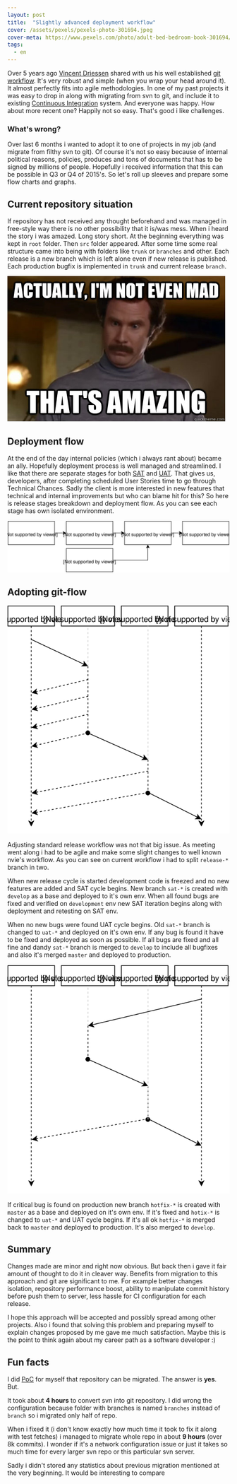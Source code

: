 ```yaml
---
layout: post
title:  "Slightly advanced deployment workflow"
cover: /assets/pexels/pexels-photo-301694.jpeg
cover-meta: https://www.pexels.com/photo/adult-bed-bedroom-book-301694/
tags:
  - en
---
```


Over 5 years ago [Vincent Driessen][nvie-twitter] shared with us his well established [git workflow][git-branching-model]. It's very robust and simple (when you wrap your head around it). It almost perfectly fits into agile methodologies. In one of my past projects it was easy to drop in along with migrating from svn to git, and include it to existing [Continuous Integration][ci] system. And everyone was happy. How about more recent one? Happily not so easy. That's good i like challenges.

<!-- more -->

### What's wrong?

Over last 6 months i wanted to adopt it to one of projects in my job (and migrate from filthy svn to git). Of course it's not so easy because of internal political reasons, policies, produces and tons of documents that has to be signed by millions of people. Hopefully i received information that this can be possible in Q3 or Q4 of 2015's. So let's roll up sleeves and prepare some flow charts and graphs.

## Current repository situation

If repository has not received any thought beforehand and was managed in free-style way there is no other possibility that it is/was mess. When i heard the story i was amazed. Long story short. At the beginning everything was kept in ```root``` folder. Then ```src``` folder appeared. After some time some real structure came into being with folders like ```trunk``` or ```branches``` and other. Each release is a new branch which is left alone even if new release is published. Each production bugfix is implemented in ```trunk``` and current release ```branch```.

![I was amazed](/assets/im-not-even-mad.jpg)

## Deployment flow

At the end of the day internal policies (which i always rant about) became an ally. Hopefully deployment process is well managed and streamlined. I like that there are separate stages for both [SAT][sat] and [UAT][uat]. That gives us, developers, after completing scheduled User Stories time to go through Technical Chances. Sadly the client is more interested in new features that technical and internal improvements but who can blame hit for this? So here is release stages breakdown and deployment flow. As you can see each stage has own isolated environment.

![Deployemnt workflow](/assets/current-deployment.svg)

## Adopting git-flow

![Release flow](/assets/release-workflow.svg)

Adjusting standard release workflow was not that big issue. As meeting went along i had to be agile and make some slight changes to well known nvie's workflow. As you can see on current workflow i had to split ```release-*``` branch in two.

When new release cycle is started development code is freezed and no new features are added and SAT cycle begins. New branch ```sat-*``` is created with ```develop``` as a base and deployed to it's own env. When all found bugs are fixed and verified on ```development``` env new SAT iteration begins along with deployment and retesting on SAT env.

When no new bugs were found UAT cycle begins. Old ```sat-*``` branch is changed to ```uat-*``` and deployed on it's own env. If any bug is found it have to be fixed and deployed as soon as possible. If all bugs are fixed and all fine and dandy ```sat-*``` branch is merged to ```develop``` to include all bugfixes and also it's merged ```master``` and deployed to production.

![Hotfix flow](/assets/hotfix-workflow.svg)

If critical bug is found on production new branch ```hotfix-*``` is created with ```master``` as a base and deployed on it's own env. If it's fixed and ```hotix-*``` is changed to ```uat-*``` and UAT cycle begins. If it's all ok ```hotfix-*``` is merged back to ```master``` and deployed to production. It's also merged to ```develop```.

## Summary

Changes made are minor and right now obvious. But back then i gave it fair amount of thought to do it in cleaver way. Benefits from migration to this approach and git are significant to me. For example better changes isolation, repository performance boost, ability to manipulate commit history before push them to server, less hassle for CI configuration for each release.

I hope this approach will be accepted and possibly spread among other projects. Also i found that solving this problem and preparing myself to explain changes proposed by me gave me much satisfaction. Maybe this is the point to think again about my career path as a software developer :)

## Fun facts

I did [PoC][poc] for myself that repository can be migrated. The answer is **yes**. But.

It took about **4 hours** to convert svn into git repository. I did wrong the configuration because folder with branches is named ```branches``` instead of ```branch``` so i migrated only half of repo.

When i fixed it (i don't know exactly how much time it took to fix it along with test fetches) i managed to migrate whole repo in about **9 hours** (over 8k commits). I wonder if it's a network configuration issue or just it takes so much time for every larger svn repo or this particular svn server.

Sadly i didn't stored any statistics about previous migration mentioned at the very beginning. It would be interesting to compare

[nvie-twitter]:https://twitter.com/nvie
[git-branching-model]:http://nvie.com/posts/a-successful-git-branching-model/
[uat]:http://en.wikipedia.org/wiki/Acceptance_testing#User_acceptance_testing
[sat]:http://en.wikipedia.org/wiki/System_testing
[ci]:http://en.wikipedia.org/wiki/Continuous_integration
[poc]:http://en.wikipedia.org/wiki/Proof_of_concept
